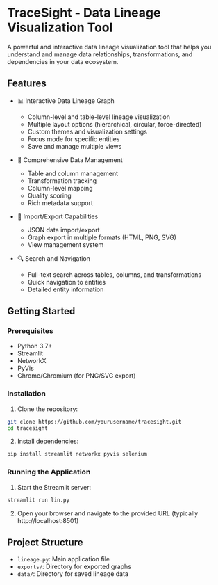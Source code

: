 # TraceSight - Data Lineage Visualization Tool

A powerful and interactive data lineage visualization tool that helps you understand and manage data relationships, transformations, and dependencies in your data ecosystem.

## Features

- 📊 Interactive Data Lineage Graph
  - Column-level and table-level lineage visualization
  - Multiple layout options (hierarchical, circular, force-directed)
  - Custom themes and visualization settings
  - Focus mode for specific entities
  - Save and manage multiple views

- 📝 Comprehensive Data Management
  - Table and column management
  - Transformation tracking
  - Column-level mapping
  - Quality scoring
  - Rich metadata support

- 🔄 Import/Export Capabilities
  - JSON data import/export
  - Graph export in multiple formats (HTML, PNG, SVG)
  - View management system

- 🔍 Search and Navigation
  - Full-text search across tables, columns, and transformations
  - Quick navigation to entities
  - Detailed entity information

## Getting Started

### Prerequisites

- Python 3.7+
- Streamlit
- NetworkX
- PyVis
- Chrome/Chromium (for PNG/SVG export)

### Installation

1. Clone the repository:
```bash
git clone https://github.com/yourusername/tracesight.git
cd tracesight
```

2. Install dependencies:
```bash
pip install streamlit networkx pyvis selenium
```

### Running the Application

1. Start the Streamlit server:
```bash
streamlit run lin.py
```

2. Open your browser and navigate to the provided URL (typically http://localhost:8501)

## Project Structure

- `lineage.py`: Main application file
- `exports/`: Directory for exported graphs
- `data/`: Directory for saved lineage data
